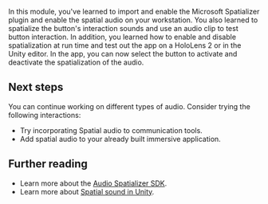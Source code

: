 In this module, you've learned to import and enable the Microsoft Spatializer plugin and enable the spatial audio on your workstation. You also learned to spatialize the button's interaction sounds and use an audio clip to test button interaction. In addition, you learned how to enable and disable spatialization at run time and test out the app on a HoloLens 2 or in the Unity editor. In the app, you can now select the button to activate and deactivate the spatialization of the audio.

## Next steps

You can continue working on different types of audio. Consider trying the following interactions:

* Try incorporating Spatial audio to communication tools.
* Add spatial audio to your already built immersive application.

## Further reading

* Learn more about the [Audio Spatializer SDK](https://docs.unity3d.com/Manual/AudioSpatializerSDK.html).
* Learn more about [Spatial sound in Unity](/windows/mixed-reality/develop/unity/spatial-sound-in-unity).
